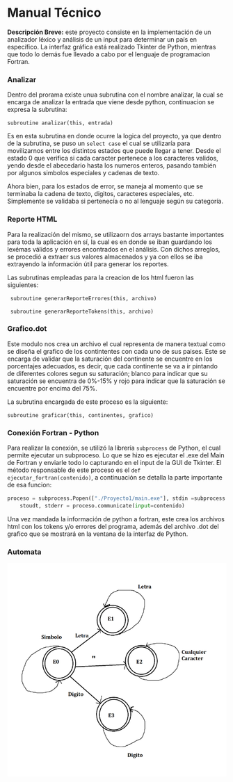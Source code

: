 # Manual Técnico

**Descripción Breve:** este proyecto consiste en la implementación de un analizador léxico y análisis de un input para determinar un país en específico. La interfaz gráfica está realizado Tkinter de Python, mientras que todo lo demás fue llevado a cabo por el lenguaje de programacion Fortran.


### Analizar
Dentro del prorama existe unua subrutina con el nombre analizar, la cual se encarga de analizar la entrada que viene desde python, continuacion se expresa la subrutina:

```Fortran
subroutine analizar(this, entrada)
```

Es en esta subrutina en donde ocurre la logica del proyecto, ya que dentro de la subrutina, se puso un `select case` el cual se utilizaría para movilizarnos entre los distintos estados que puede llegar a tener. Desde el estado 0 que verifica si cada caracter pertenece a los caracteres validos, yendo desde el abecedario hasta los numeros enteros, pasando también por algunos simbolos especiales y cadenas de texto.

 Ahora bien, para los estados de error, se maneja al momento que se terminaba la cadena de texto, digitos, caracteres especiales, etc. Simplemente se validaba si pertenecía o no al lenguaje según su categoría.

### Reporte HTML
Para la realización del mismo, se utilizaorn dos arrays bastante importantes para toda la aplicación en sí, la cual es en donde se iban guardando los lexémas válidos y errores encontrados en el análisis. Con dichos arreglos, se procedió a extraer sus valores almacenados y ya con ellos se iba extrayendo la información útil para generar los reportes.

Las subrutinas empleadas para la creacion de los html fueron las siguientes:
```Fortran
 subroutine generarReporteErrores(this, archivo)
```

```Fortran
 subroutine generarReporteTokens(this, archivo)
```

### Grafico.dot
Este modulo nos crea un archivo el cual representa de manera textual como se diseña el grafico de los contintentes con cada uno de sus paises. Este se encarga de validar que la saturación del
continente se encuentre en los porcentajes adecuados, es decir, que cada continente se va a ir pintando de diferentes colores segun su saturación; blanco para indicar que su saturación se 
encuentra de 0%-15% y rojo para indicar que la saturación se encuentre por encima del 75%.

La subrutina encargada de este proceso es la siguiente:
```Fortran
subroutine graficar(this, continentes, grafico)
```
### Conexión Fortran - Python
Para realizar la conexión, se utilizó la librería `subprocess` de Python, el cual permite ejecutar un subproceso. Lo que se hizo es ejecutar el .exe del Main de Fortran y enviarle todo lo capturando en el input de la GUI de Tkinter. El método responsable de este proceso es el `def ejecutar_fortran(contenido)`, a continuación se detalla la parte importante de esa funcion:

```Python
proceso = subprocess.Popen(["./Proyecto1/main.exe"], stdin =subprocess.PIPE, stdout=subprocess.PIPE, stderr=subprocess.PIPE, text=True)
    stoudt, stderr = proceso.communicate(input=contenido)
```

Una vez mandada la información de python a fortran, este crea los archivos html con los tokens y/o errores del programa, además del archivo .dot del grafico que se mostrará en la ventana de la 
interfaz de Python.

### Automata
![Automata](./Documentacion/Automata.png)
